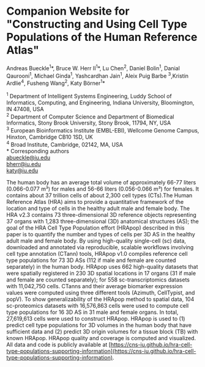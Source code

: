 # **Companion Website for "Constructing and Using Cell Type Populations of the Human Reference Atlas"**

Andreas Bueckle<sup>1</sup>\*, Bruce W. Herr II<sup>1</sup>\*, Lu Chen<sup>2</sup>, Daniel Bolin<sup>1</sup>, Danial Qaurooni<sup>1</sup>, Michael Ginda<sup>1</sup>, Yashcardhan Jain<sup>1</sup>, Aleix Puig Barbe <sup>3</sup>,Kristin Ardlie<sup>4</sup>, Fusheng Wang<sup>2</sup>, Katy Börner<sup>1</sup>\*

<sup>1</sup> Department of Intelligent Systems Engineering, Luddy School of Informatics, Computing, and Engineering, Indiana University, Bloomington, IN 47408, USA \
<sup>2</sup> Department of Computer Science and Department of Biomedical Informatics, Stony Brook University, Stony Brook, 11794, NY, USA \
<sup>3</sup> European Bioinformatics Institute (EMBL-EBI), Wellcome Genome Campus, Hinxton, Cambridge CB10 1SD, UK\
<sup>4</sup> Broad Institute, Cambridge, 02142, MA, USA \
\* Corresponding authors\
[abueckle@iu.edu](mailto:abueckle@iu.edu)\
[bherr@iu.edu](mailto:bherr@iu.edu)\
[katy@iu.edu](katy@iu.edu)
 
The human body has an average total volume of approximately 66-77 liters (0.066-0.077 m³) for males and 56-66 liters (0.056-0.066 m³) for females. It contains about 37 trillion cells of about 2,300 cell types (CTs).The Human Reference Atlas (HRA) aims to provide a quantitative framework of the location and type of cells in the healthy adult male and female body. The HRA v2.3 contains 73 three-dimensional 3D reference objects representing 37 organs with 1,283 three-dimensional (3D) anatomical structures (AS); the goal of the HRA Cell Type Population effort (HRApop) described in this paper is to quantify the number and types of cells per 3D AS in the healthy adult male and female body. By using high-quality single-cell (sc) data, downloaded and annotated via reproducible, scalable workflows involving cell type annotation (CTann) tools, HRApop v1.0 compiles reference cell type populations for 73 3D ASs (112 if male and female are counted separately) in the human body. HRApop uses 662 high-quality datasets that were spatially registered in 230 3D spatial locations in 17 organs (31 if male and female are counted separately); for 558 sc-transcriptomics datasets with 11,042,750 cells. CTanns and their average biomarker expression values were computed using three different tools (Azimuth, CellTypist, and popV). To show generalizability of the HRApop method to spatial data, 104 sc-proteomics datasets with 16,576,863 cells were used to compute cell type populations for 16 3D AS in 31 male and female organs. In total, 27,619,613 cells were used to construct HRApop. HRApop is used to (1) predict cell type populations for 3D volumes in the human body that have sufficient data and (2) predict 3D origin volumes for a tissue block (TB) with known HRApop. HRApop quality and coverage is computed and visualized. All data and code is publicly available at [https://cns-iu.github.io/hra-cell-type-populations-supporting-information](https://cns-iu.github.io/hra-cell-type-populations-supporting-information).